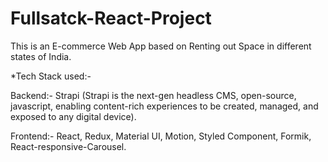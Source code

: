 # Fullsatck-React-Project
This is an E-commerce Web App based on Renting out Space in different states of India.

*Tech Stack used:-

Backend:- Strapi (Strapi is the next-gen headless CMS, open-source, javascript, enabling content-rich experiences to be created, managed, and exposed to any digital device).

Frontend:- React, Redux, Material UI, Motion, Styled Component, Formik, React-responsive-Carousel.
